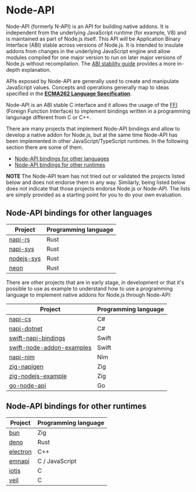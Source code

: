 # Node-API

Node-API (formerly N-API) is an API for building native addons. It is
independent from the underlying JavaScript runtime (for example, V8) and is
maintained as part of Node.js itself. This API will be Application Binary
Interface (ABI) stable across versions of Node.js. It is intended to insulate
addons from changes in the underlying JavaScript engine and allow modules
compiled for one major version to run on later major versions of Node.js
without recompilation. The [ABI stability guide][] provides a more in-depth
explanation.

APIs exposed by Node-API are generally used to create and manipulate JavaScript
values. Concepts and operations generally map to ideas specified in the
**[ECMA262 Language Specification][]**.

Node-API is an ABI stable C interface and it allows the usage of the [FFI][]
(Foreign Function Interface) to implement bindings written in a programming
langunage different from C or C++.

There are many projects that implement Node-API bindings and allow to develop
a native addon for Node.js, but at the same time  Node-API has been implemented
in other JavaScript/TypeScript runtimes. In the following section there are
some of them.

- [Node-API bindings for other languages](#languages)
- [Node-API bindings for other runtimes](#runtimes)

**NOTE** The Node-API team has not tried out or validated the projects listed
below and does not endorse them in any way. Similarly, being listed below does
not indicate that those projects endorse Node.js or Node-API.
The lists are simply provided as a starting point for you to do your own evaluation.

<a name="#languages"></a>

## Node-API bindings for other languages

|Project | Programming language|
|--------|---------------------|
|[napi-rs](https://github.com/napi-rs/napi-rs)| Rust|
|[napi-sys](https://github.com/napi-rs/napi-sys)| Rust|
|[nodejs-sys](https://github.com/elmarx/nodejs-sys)| Rust|
|[neon](https://github.com/neon-bindings/neon)| Rust|

There are other projects that are in early stage, in development or that
it's possible to use as example to understand how to use a programming
language to implement native addons for Node.js through Node-API:

|Project | Programming language|
|--------|---------------------|
|[napi-cs](https://github.com/EYHN/napi-cs)| C#|
|[napi-dotnet](https://github.com/jasongin/napi-dotnet)| C#|
|[swift-napi-bindings](https://github.com/LinusU/swift-napi-bindings)| Swift|
|[swift-node-addon-examples](https://github.com/LinusU/swift-node-addon-examples)| Swift|
|[napi-nim](https://github.com/andi23rosca/napi-nim)| Nim|
|[zig-napigen](https://github.com/cztomsik/zig-napigen)|Zig|
|[zig-nodejs-example](zig-nodejs-example)| Zig|
|[go-node-api](https://github.com/napi-bindings/go-node-api)| Go|

<a name="#runtimes"></a>

## Node-API bindings for other runtimes

|Project | Programming language|
|--------|---------------------|
|[bun](https://github.com/oven-sh/bun)| Zig|
|[deno](https://github.com/denoland/deno)| Rust|
|[electron](https://github.com/electron/electron)| C++|
|[emnapi](https://github.com/toyobayashi/emnapi)| C / JavaScript|
|[iotjs](https://github.com/jerryscript-project/iotjs)| C|
|[veil](https://github.com/lightsourceengine/veil)| C|

[ABI stability guide]: https://nodejs.org/en/docs/guides/abi-stability/
[ECMA262 Language Specification]: https://tc39.es/ecma262/
[FFI]: https://en.wikipedia.org/wiki/Foreign_function_interface
